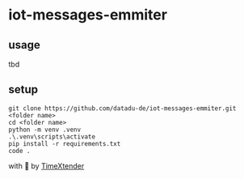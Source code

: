 # iot-messages-emmiter

## usage

tbd

## setup

```
git clone https://github.com/datadu-de/iot-messages-emmiter.git <folder name>
cd <folder name>
python -m venv .venv
.\.venv\scripts\activate
pip install -r requirements.txt
code .
```

with :brain: by [TimeXtender](https://timextender.com)
